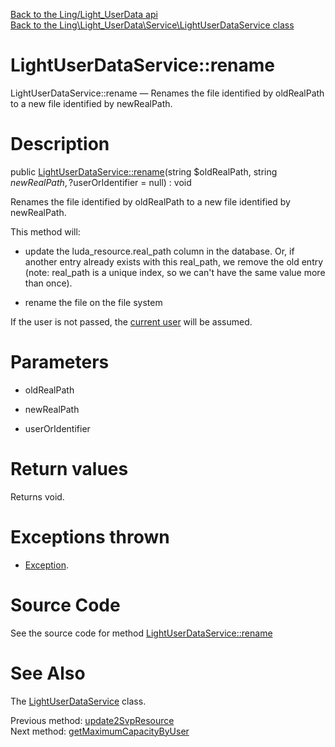 [Back to the Ling/Light_UserData api](https://github.com/lingtalfi/Light_UserData/blob/master/doc/api/Ling/Light_UserData.md)<br>
[Back to the Ling\Light_UserData\Service\LightUserDataService class](https://github.com/lingtalfi/Light_UserData/blob/master/doc/api/Ling/Light_UserData/Service/LightUserDataService.md)


LightUserDataService::rename
================



LightUserDataService::rename — Renames the file identified by oldRealPath to a new file identified by newRealPath.




Description
================


public [LightUserDataService::rename](https://github.com/lingtalfi/Light_UserData/blob/master/doc/api/Ling/Light_UserData/Service/LightUserDataService/rename.md)(string $oldRealPath, string $newRealPath, ?$userOrIdentifier = null) : void




Renames the file identified by oldRealPath to a new file identified by newRealPath.

This method will:

- update the luda_resource.real_path column in the database.
         Or, if another entry already exists with this real_path, we remove the old entry (note: real_path is a unique index,
         so we can't have the same value more than once).

- rename the file on the file system

If the user is not passed, the [current user](https://github.com/lingtalfi/Light_UserData/blob/master/doc/pages/conception-notes.md#current-user) will be assumed.




Parameters
================


- oldRealPath

    

- newRealPath

    

- userOrIdentifier

    


Return values
================

Returns void.


Exceptions thrown
================

- [Exception](http://php.net/manual/en/class.exception.php).&nbsp;







Source Code
===========
See the source code for method [LightUserDataService::rename](https://github.com/lingtalfi/Light_UserData/blob/master/Service/LightUserDataService.php#L603-L633)


See Also
================

The [LightUserDataService](https://github.com/lingtalfi/Light_UserData/blob/master/doc/api/Ling/Light_UserData/Service/LightUserDataService.md) class.

Previous method: [update2SvpResource](https://github.com/lingtalfi/Light_UserData/blob/master/doc/api/Ling/Light_UserData/Service/LightUserDataService/update2SvpResource.md)<br>Next method: [getMaximumCapacityByUser](https://github.com/lingtalfi/Light_UserData/blob/master/doc/api/Ling/Light_UserData/Service/LightUserDataService/getMaximumCapacityByUser.md)<br>

